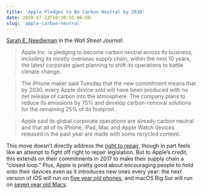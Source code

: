 ```yaml
---
title: 'Apple Pledges to Be Carbon Neutral by 2030'
date: 2020-07-23T10:30:55-06:00
slug: 'apple-carbon-neutral'
---
```


[Sarah E. Needleman](https://www.wsj.com/articles/apple-pledges-to-be-carbon-neutral-by-2030-11595355023) in the *Wall Street Journal*:

> Apple Inc. is pledging to become carbon neutral across its business, including its mostly overseas supply chain, within the next 10 years, the latest corporate giant planning to shift its operations to battle climate change.

> The iPhone maker said Tuesday that the new commitment means that by 2030, every Apple device sold will have been produced with no net release of carbon into the atmosphere. The company plans to reduce its emissions by 75% and develop carbon-removal solutions for the remaining 25% of its footprint.

> Apple said its global corporate operations are already carbon neutral and that all of its iPhone, iPad, Mac and Apple Watch devices released in the past year are made with some recycled content.

This move doesn’t directly address the [right to repair](https://grist.org/climate/apples-new-climate-plan-is-mostly-legit/), though in part feels like an attempt to fight off right to repair legislation. But to Apple’s credit, this extends on their commitments in 2017 to make their supply chain a “closed loop.” Plus, Apple is pretty good about encouraging people to hold onto their devices even as it introduces new ones every year: the next version of iOS will run on [five year old phones](https://www.apple.com/ios/ios-14-preview/), and macOS Big Sur will run on [seven year old Macs](https://www.apple.com/macos/big-sur-preview/).

